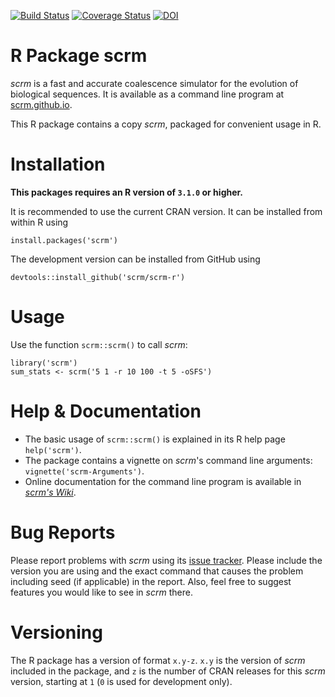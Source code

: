 [![Build Status](https://travis-ci.org/scrm/scrm-r.svg?branch=master)](https://travis-ci.org/scrm/scrm-r)
[![Coverage Status](https://coveralls.io/repos/scrm/scrm/badge.svg?branch=master)](https://coveralls.io/r/paulstaab/jaatha)
[![DOI](https://zenodo.org/badge/6744/scrm/scrm-r.png)](http://dx.doi.org/10.5281/zenodo.12351)

R Package scrm
=======================

_scrm_ is a fast and accurate coalescence simulator for the evolution 
of biological sequences. It is available as a command line program at
[scrm.github.io](https://scrm.github.io).

This R package contains a copy _scrm_, packaged for convenient usage in R.


Installation
======================
__This packages requires an R version of `3.1.0` or higher.__

It is recommended to use the current CRAN version. It can be installed
from within R using

```
install.packages('scrm')
```

The development version can be installed from GitHub using
```
devtools::install_github('scrm/scrm-r')
```


Usage
======================
Use the function `scrm::scrm()` to call _scrm_:
```
library('scrm')
sum_stats <- scrm('5 1 -r 10 100 -t 5 -oSFS')
```


Help & Documentation
======================
- The basic usage of `scrm::scrm()` is explained in its R help page `help('scrm')`.
- The package contains a vignette on _scrm_'s command line arguments: `vignette('scrm-Arguments')`.
- Online documentation for the command line program is available in 
  [_scrm's Wiki_](https://github.com/paulstaab/scrm/wiki).


Bug Reports
=======================
Please report problems with _scrm_ using its 
[issue tracker](https://github.com/scrm/scrm-r/issues). 
Please include the version you are using and the exact command that 
causes the problem including seed (if applicable) in the report.
Also, feel free to suggest features you would like to see in _scrm_ there.


Versioning
======================
The R package has a version of format `x.y-z`. `x.y` is the version 
of _scrm_ included in the package, and `z` is the number of CRAN releases 
for this _scrm_ version, starting at `1` (`0` is used for development only).

